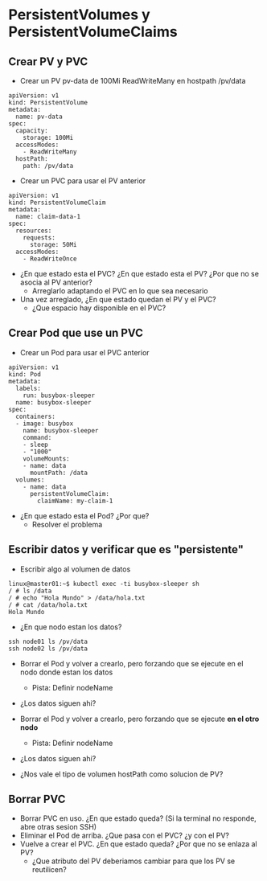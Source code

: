 # PersistentVolumes y PersistentVolumeClaims

## Crear PV y PVC

  * Crear un PV pv-data de 100Mi ReadWriteMany en hostpath /pv/data

```
apiVersion: v1
kind: PersistentVolume
metadata:
  name: pv-data
spec:
  capacity:
    storage: 100Mi
  accessModes:
    - ReadWriteMany
  hostPath:
    path: /pv/data
```

  * Crear un PVC para usar el PV anterior

```
apiVersion: v1
kind: PersistentVolumeClaim
metadata:
  name: claim-data-1
spec:
  resources:
    requests:
      storage: 50Mi
  accessModes:
    - ReadWriteOnce
```

  * ¿En que estado esta el PVC? ¿En que estado esta el PV? ¿Por que no se asocia al PV anterior?
    * Arreglarlo adaptando el PVC en lo que sea necesario
  * Una vez arreglado, ¿En que estado quedan el PV y el PVC?
    * ¿Que espacio hay disponible en el PVC?

## Crear Pod que use un PVC

  * Crear un Pod para usar el PVC anterior

```
apiVersion: v1
kind: Pod
metadata:
  labels:
    run: busybox-sleeper
  name: busybox-sleeper
spec:
  containers:
  - image: busybox
    name: busybox-sleeper
    command:
    - sleep
    - "1000"
    volumeMounts:
    - name: data
      mountPath: /data
  volumes:
    - name: data
      persistentVolumeClaim:
        claimName: my-claim-1
```

  * ¿En que estado esta el Pod? ¿Por que?
    * Resolver el problema

## Escribir datos y verificar que es "persistente"

   * Escribir algo al volumen de datos

```
linux@master01:~$ kubectl exec -ti busybox-sleeper sh
/ # ls /data
/ # echo "Hola Mundo" > /data/hola.txt
/ # cat /data/hola.txt 
Hola Mundo
```

  * ¿En que nodo estan los datos?

```
ssh node01 ls /pv/data
ssh node02 ls /pv/data
```

  * Borrar el Pod y volver a crearlo, pero forzando que se ejecute en el nodo donde estan los datos
    * Pista: Definir nodeName
  * ¿Los datos siguen ahi?

  * Borrar el Pod y volver a crearlo, pero forzando que se ejecute **en el otro nodo**
    * Pista: Definir nodeName
  * ¿Los datos siguen ahi?
  * ¿Nos vale el tipo de volumen hostPath como solucion de PV?

## Borrar PVC

  * Borrar PVC en uso. ¿En que estado queda? (Si la terminal no responde, abre otras sesion SSH)
  * Eliminar el Pod de arriba. ¿Que pasa con el PVC? ¿y con el PV?
  * Vuelve a crear el PVC. ¿En que estado queda? ¿Por que no se enlaza al PV?
    * ¿Que atributo del PV deberiamos cambiar para que los PV se reutilicen?

